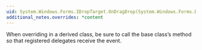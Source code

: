```yaml
---
uid: System.Windows.Forms.IDropTarget.OnDragDrop(System.Windows.Forms.DragEventArgs)
additional_notes.overrides: *content
---
```


<p>When overriding <xref href="System.Windows.Forms.IDropTarget.OnDragDrop(System.Windows.Forms.DragEventArgs)"></xref> in a derived class, be sure to call the base class’s <xref href="System.Windows.Forms.IDropTarget.OnDragDrop(System.Windows.Forms.DragEventArgs)"></xref> method so that registered delegates receive the event.</p>


